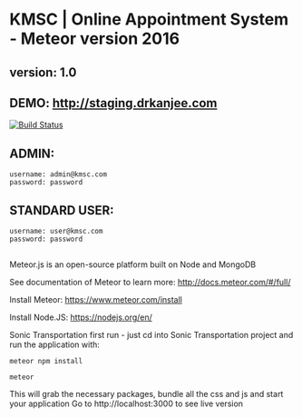 # KMSC | Online Appointment System - Meteor version 2016
## version: 1.0
## DEMO: http://staging.drkanjee.com

[![Build Status](https://travis-ci.org/CanJee/kmsc-appointment-system.svg?branch=develop)](https://travis-ci.org/CanJee/kmsc-appointment-system)

## ADMIN:

`username: admin@kmsc.com`      
`password: password`

## STANDARD USER:

`username: user@kmsc.com`   
`password: password`
##
Meteor.js is an open-source platform built on Node and MongoDB

See documentation of Meteor to learn more: http://docs.meteor.com/#/full/

Install Meteor: https://www.meteor.com/install

Install Node.JS: https://nodejs.org/en/

Sonic Transportation first run - just cd into Sonic Transportation project and run the application with:

`meteor npm install`

`meteor`

This will grab the necessary packages, bundle all the css and js and start your application
Go to http://localhost:3000 to see live version

